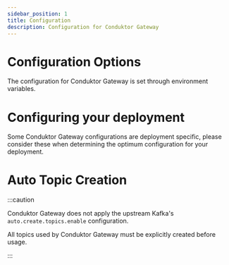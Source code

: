 ```yaml
---
sidebar_position: 1
title: Configuration
description: Configuration for Conduktor Gateway
---
```


# Configuration Options

The configuration for Conduktor Gateway is set through environment variables.


# Configuring your deployment

Some Conduktor Gateway configurations are deployment specific, please consider these when determining the optimum configuration for your deployment.

# Auto Topic Creation

:::caution

Conduktor Gateway does not apply the upstream Kafka's `auto.create.topics.enable` configuration.

All topics used by Conduktor Gateway must be explicitly created before usage.

:::
